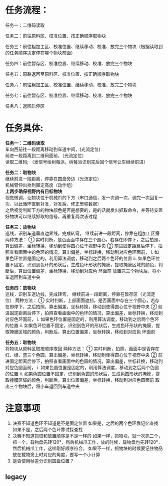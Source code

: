 # 任务流程：

任务一：二维码读取

任务二：前往原料区、校准位置、按正确顺序取物块

任务三：前往粗加工区、校准位置、继续移动、校准、放完三个物块（根据读取到的任务顺序决定停在哪个物块前面）

任务四：前往暂存区、校准位置、继续移动、校准、放完三个物块

任务五：原路返回至原料区、校准位置、按正确顺序取物块

任务六：前往粗加工区、校准位置、继续移动、校准、放完三个物块

任务七：前往暂存区、校准位置、继续移动、校准、放完三个物块

任务八：返回启停区

# 任务具体:

**任务一：二维码读取**<br />
    车向西前往一段距离移动到车道中间，(光流定位)<br />
    前进一段距离到二维码面前，（光流定位）<br />
    读取二维码; （发信号给树莓派，树莓派识别完后回个信号让车继续前进）<br />

**任务二：取物块**<br />
    继续前进一段距离，停靠在圆盘旁边（光流定位）<br />
    机械臂伸出抬到固定高度（动作组）<br />
    **上两步确保视野内有目标物块**<br />
    视觉微调，让物块位于机械爪的下方（串口通信，发一次调一次，调完一次回复一次，以此循环直到对准，对准后，修正里程数据）<br /> 
    之后视觉判断下方的物块颜色是否是想要的，是的话就发出抓取命令，并等待安置好物块可以继续抓取的信号，再重复两次该过程<br />
     

**任务三：放物块**<br />
    巡线，识别车道垂直边界线，完成转弯，
    继续前进一段距离，停靠在粗加工区旁
        两种方法：
            ① 实时判断，是否画面中存在三个圆心，若存在即停下，之后拍照，算出偏差，坐标转换，移动到使得圆心位于视野中央
            ② 前进固定距离后停下，拍照查看画面中的色环的情况，算出偏差，坐标转换，移动到对应色环面前，
                i. 如果色环位置是固定的，利用算法调度，移动到之后两个色环的位置
                ii. 如果色环位置不固定，识别到色环的形状后，生成色环形状的掩膜，提取掩膜区域的颜色，判断后，算出位置偏差，坐标转换，移动到对应色 环面前
    放置完三个物块后，将小车退回到车道中央

**任务四：放物块**<br />
    巡线，识别车道边线，完成转弯，
    继续前进一段距离，停靠在暂存区（光流定位）
        两种方法：
            ① 实时判断，上部画面遮挡，是否画面中存在三个圆心，若存在即停下，之后拍照，算出偏差，坐标转换，移动到使得圆心位于视野中央
            ② 前进固定距离后停下，拍照查看画面中的色环的情况，算出偏差，坐标转换，移动到对应色环面前，
                i. 如果色环位置是固定的，利用算法调度，移动到之后两个色环的位置
                ii. 如果色环位置不固定，识别到色环的形状后，生成色环形状的掩膜，提取掩膜区域的颜色，判断后，算出位置偏差，坐标转换，移动到对应色 环面前

**任务五：取物块**<br />
    将物块从原料区取按顺序取回
         两种方法：
            ① 实时判断，拍照，画面中是否存在红、绿、蓝三个色圆，算出偏差，坐标转换，移动到使得圆心位于视野中央
            ② 前进固定距离后停下，拍照查看画面中的色圆的情况，算出偏差，坐标转换，移动到对应色圆面前，
                i. 如果色圆位置是固定的，利用算法调度，移动到之后两个色圆的位置
                ii. 如果色圆位置不固定，识别到色圆的形状后，生成色圆形状的掩膜，提取掩膜区域的颜色，判断后，算出位置偏差，坐标转换，移动到对应色圆面前
    取出三个物块后，将小车退回到车道中央




# 注意事项

1. 决赛不知道色环不知道是不是固定位置
    如果是，之后的两个色环靠记忆查找
    如果不是，之后两个色环靠试探查找
2. 决赛不知道抓取和放置顺序是不是一样的
    如果一样，抓物块，就一次抓三个，抓一个，载物盘先转120°，然后机械爪工作，放的时候，载物盘也先转120°，然后机械爪工作，这样刚好顺序符合。
    如果不一样，抓物块的时候要记住物品放在载物旁上时对应的角度，要写一个小计算
3. 是否使用帧差分识别圆盘位置？



## legacy

<!-- **任务一：二维码读取**<br />
    车向西前往一段距离移动到车道中间，(光流定位)<br />
    前进一段距离到二维码面前，（光流定位）<br />
    读取二维码; （发信号给树莓派，树莓派识别完后回个信号让车继续前进）<br />

**任务二：取物块**<br />
    继续前进一段距离，停靠在圆盘旁边（光流定位）<br />
    机械臂伸出抬到固定高度（动作组）<br />
    **上两步确保视野内有目标物块**<br />
    视觉微调，让物块位于机械爪的下方<br /> -->
<!-- 继续前进一段距离，停靠在圆盘旁边，（光流定位）
    三种方法：
    ① 实时判断圆盘是否到达目标区域，及时叫停小车；
    ② 设定好固定距离，如果小车没及时发出叫停信号，就自己叫停；
    ③ 前进一段固定距离后往里靠近，之后拍照，获取位置后，进行校准位置，算出偏差距离后再次移动；
识别物块，校准小车位置使得靠近中央的物块位于视野中央，
    （由于摄像头位置固定，因此物块在视野中的像素面积是固定的，利用这个筛选圆形）
拍照、预处理（改善对比度，去噪）、利用提前存好的阈值判断物块颜色并进行抓取
抓完三个物块后，离开圆盘回到车道中间； -->

<!-- 任务三：
    巡线，识别车道垂直边界线，完成转弯，
    继续前进一段距离，停靠在粗加工区旁
        两种方法：
            ① 实时判断，是否画面中存在三个圆心，若存在即停下，之后拍照，算出偏差，坐标转换，移动到使得圆心位于视野中央
            ② 前进固定距离后停下，拍照查看画面中的色环的情况，算出偏差，坐标转换，移动到对应色环面前，
                i. 如果色环位置是固定的，利用算法调度，移动到之后两个色环的位置
                ii. 如果色环位置不固定，识别到色环的形状后，生成色环形状的掩膜，提取掩膜区域的颜色，判断后，算出位置偏差，坐标转换，移动到对应色 环面前
    放置完三个物块后，将小车退回到车道中央

任务四：
    巡线，识别车道边线，完成转弯，
    继续前进一段距离，停靠在暂存区 ... -->
